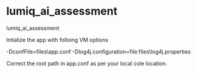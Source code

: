 # lumiq_ai_assessment
lumiq_ai_assessment


Intialize the app with folloing VM options

-DconfFile=files\app.conf
-Dlog4j.configuration=file:files\log4j.properties

Correct the root path  in app.conf as per your local cole location.
